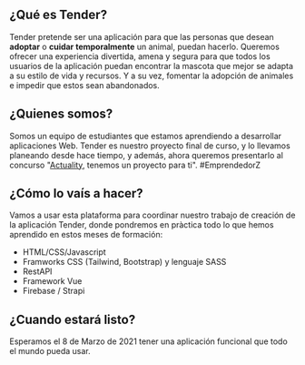 ## ¿Qué es Tender?

Tender pretende ser una aplicación para que las personas que desean **adoptar**  o **cuidar temporalmente** un animal, puedan hacerlo.
Queremos ofrecer una experiencia divertida, amena y segura para  que todos los usuarios de la aplicación puedan encontrar la mascota que mejor se adapta a su estilo de vida y recursos.
Y a su vez, fomentar la adopción de animales e impedir que estos sean abandonados.

## ¿Quienes somos?

Somos un equipo de estudiantes que estamos aprendiendo a desarrollar aplicaciones Web. Tender es nuestro proyecto final de curso, y lo llevamos planeando desde hace tiempo, y además, ahora queremos presentarlo al concurso "[Actuality](https://www.instagram.com/ac2alityespanol/?hl=es), tenemos un proyecto para ti". #EmprendedorZ

## ¿Cómo lo vaís a hacer?

Vamos a usar esta plataforma para coordinar nuestro trabajo de creación de la aplicación Tender, donde pondremos en pràctica todo lo que hemos aprendido en estos meses de formación:

- HTML/CSS/Javascript
- Framworks CSS (Tailwind, Bootstrap) y lenguaje SASS
- RestAPI
- Framework Vue
- Firebase / Strapi

## ¿Cuando estará listo?

Esperamos el 8 de Marzo de 2021 tener una aplicación funcional que todo el mundo pueda usar.
